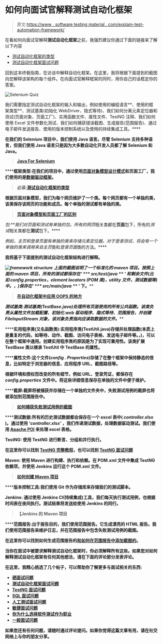 # 如何向面试官解释测试自动化框架

> 原文:[https://www . software testing material . com/explain-test-automation-framework/](https://www.softwaretestingmaterial.com/explain-test-automation-framework/)

在看如何向面试官解释**测试自动化框架**之前，我强烈建议你通过下面的链接来了解以下内容

*   [测试自动化框架的类型](https://www.softwaretestingmaterial.com/types-test-automation-frameworks/)
*   [测试自动化框架面试问题](https://www.softwaretestingmaterial.com/test-automation-framework-interview-questions/)

回到这本终极指南，在访谈中解释自动化框架。在这里，我将根据下面提到的截图向您解释该架构的每个组件。在向面试官解释框架的同时，用你自己的话框定你的答案。

![Selenium Quiz](img/88a945cc9a3680018fa7721831c88ae1.png)

我们需要指定测试自动化框架的输入和输出，例如使用的编程语言**、使用的框架类型**、测试基类(初始化 WebDriver、隐式等待)、我们如何分离元素定位器和测试(页面对象、页面工厂)、实用函数文件、属性文件、TestNG 注释、我们如何使用 Excel 文件参数化测试、我们如何捕获错误截图、生成报告(范围报告)、通过电子邮件发送报告、使用的版本控制系统以及使用的持续集成工具。****

****在我们的 Selenium 项目中，我们使用 Java 语言。尽管 Selenium 支持多种语言，但我们使用 Java 语言只是因为大多数自动化开发人员都了解 Selenium 和 Java。****

> ****[Java For Selenium](https://www.softwaretestingmaterial.com/java-tutorial/)****

******框架类型:**在我们的项目中，通过使用[页面对象模型设计模式](https://www.softwaretestingmaterial.com/page-object-model/)和页面工厂，我们使用的是[数据驱动框架](https://www.softwaretestingmaterial.com/data-driven-framework-selenium-webdriver/)。****

> ****必读:[测试自动化框架的类型](https://www.softwaretestingmaterial.com/types-test-automation-frameworks/)****

****根据页面对象模型，我们为每个网页维护了一个类。每个网页都有一个单独的类，该类保存该网页的功能和成员。每个单独的测试都有单独的类。****

> ****[页面对象模型和页面工厂的区别](https://www.softwaretestingmaterial.com/page-object-model/#Difference-Between-Page-Object-Model-And-Page-Factory)****

******包:**我们对*页面*和*测试*有单独的包。所有的*网页*相关类都在**页面**包下，所有的*测试*相关类都在**测试**包下。****

****例如，*主页*和*登录页面*有单独的类来存储元素定位器。对于*登录测试，*将会有一个单独的类来调用来自*主页*类和*登录页面*类的方法。****

****我将基于下面提到的测试自动化框架结构进行解释。****

****![framework structure](img/f3ee8d32dc987c5d46811ce4e07ff969.png) 上面的截图说明了一个标准化的 maven 项目。按照上面的 maven 项目，所有的测试都保存在' *** src/test/java ** '* 和剩余文件(比如 config.properties，element locators (POM 类)，utility 文件，测试数据等)中。，)保存在' *** src/main/java ** '* 下。****

> ****[在自动化框架中应用 OOPS 的地方](https://www.softwaretestingmaterial.com/oops-concept-in-automation-framework/)****

****测试基类:测试基类(TestBase.java)处理所有页面使用的所有公共函数。该类负责从属性文件加载配置、初始化 web 驱动程序、隐式等待、范围报告，并创建 FileInputStream 对象，该对象负责*指向应读取数据的文件。*****

******实用程序类(又名函数类):**实用程序类(TestUtil.java)存储并处理函数(本质上是重复的代码，如等待、动作、截图、访问电子表格、发送电子邮件等。，)，可以在整个框架中通用。创建实用程序类的原因是为了实现可重用性。该类扩展 TestBase 类以继承 TestUtil 中 TestBase 的属性。****

******属性文件:**这个文件(***config . Properties***)存储了在整个框架中保持静态的信息，比如特定于浏览器的信息、应用程序 URL、截图路径等。****

****根据环境和授权而改变的所有细节，例如 URL、登录凭证，都保存在 *config.properties* 文件中。将这些详细信息保存在单独的文件中便于维护。****

******截屏:**截屏将被捕获并存储在一个单独的文件夹中，失败测试用例的截屏也将被添加到范围报告中。****

> ****[如何捕获失败测试用例的截图](https://www.softwaretestingmaterial.com/capture-screenshot-of-failed-test-cases-using-selenium-webdriver-2/)****

******测试数据:**所有的历史测试数据都会保存在一个 excel 表中( *controller.xlsx* )。通过使用 *'controller.xlsx'* ，我们传递测试数据，处理数据驱动测试。我们使用 [Apache POI](https://www.softwaretestingmaterial.com/handling-excel-files-using-apache-poi/) 来处理 excel 表格。****

******TestNG:** 使用 TestNG 进行断言、分组和并行执行。****

****在这里你可以找到 [TestNG 完整教程](https://www.softwaretestingmaterial.com/testng-tutorial/)，也可以找到 [TestNG 面试问题](https://www.softwaretestingmaterial.com/testng-interview-questions/)****

******Maven:** 使用 Maven 进行构建、执行和依赖。在 POM.xml 文件中集成 TestNG 依赖项，并使用 Jenkins 运行这个 POM.xml 文件。****

> ****[如何创建 Maven 项目](https://www.softwaretestingmaterial.com/create-selenium-maven-project/)****

******版本控制工具:**我们使用 Git 作为存储库来存储我们的测试脚本。****

******Jenkins:** 通过使用 Jenkins CI(持续集成)工具，我们每天执行测试用例，也根据时间表在夜间执行。测试结果将发送给使用 Jenkins 的同行。****

> ****【Jenkins 的 Maven 项目****

******范围报告:**出于报告目的，我们使用范围报告。它生成漂亮的 HTML 报告。我们使用范围报告来维护日志，并在范围报告中包含失败测试用例的截图。****

****在这里你可以找到如何生成范围报告的[和如何在范围报告中添加截图的](https://www.softwaretestingmaterial.com/generate-extent-reports/)。****

****当你在面试中被要求解释测试自动化框架时，你必须解释所有这些。如果您对如何解释测试自动化框架有任何其他想法，请在下面的评论部分发表评论。****

****在这里，我精心挑选了几个帖子，可以帮助你了解更多与面试相关的东西:****

*   ****[硒面试问题](https://www.softwaretestingmaterial.com/selenium-interview-questions/)****
*   ****[测试自动化框架面试问题](https://www.softwaretestingmaterial.com/test-automation-framework-interview-questions/)****
*   ****[TestNG 面试问题](https://www.softwaretestingmaterial.com/testng-interview-questions/)****
*   ****[SQL 面试问题](https://www.softwaretestingmaterial.com/sql-interview-questions/)****
*   ****[人工测试面试问题](https://www.softwaretestingmaterial.com/100-software-testing-interview-questions/)****
*   ****[敏捷面试问题](https://www.softwaretestingmaterial.com/agile-testing-interview-questions/)****
*   ****[你为什么选择软件测试作为职业](https://www.softwaretestingmaterial.com/choose-software-testing-as-a-career/)****
*   ****[一般面试问题](https://www.softwaretestingmaterial.com/6-important-interview-questions/)****

****如果您还有任何问题，请随时通过评论提问。如果你觉得这篇文章有用，请在社交网络上与你的朋友分享。****
